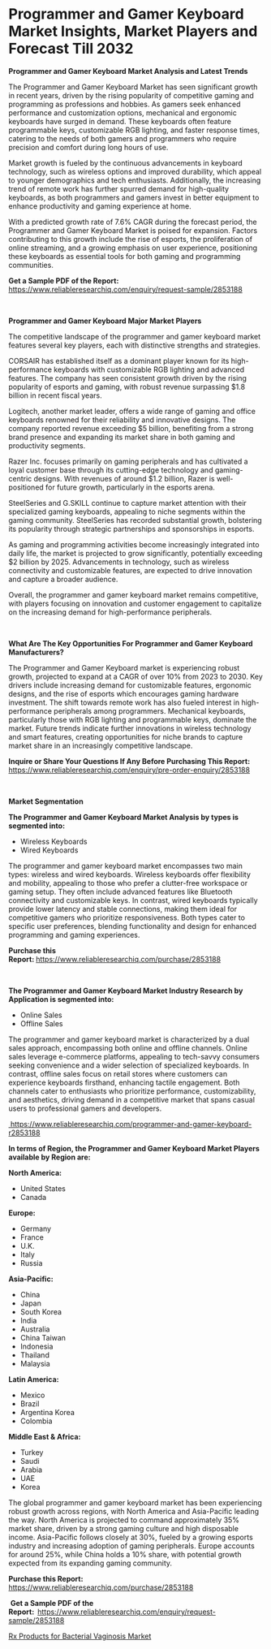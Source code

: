 <p><h1>Programmer and Gamer Keyboard Market Insights, Market Players and Forecast Till 2032</h1></p><p><strong>Programmer and Gamer Keyboard Market Analysis and Latest Trends</strong></p>
<p><p>The Programmer and Gamer Keyboard Market has seen significant growth in recent years, driven by the rising popularity of competitive gaming and programming as professions and hobbies. As gamers seek enhanced performance and customization options, mechanical and ergonomic keyboards have surged in demand. These keyboards often feature programmable keys, customizable RGB lighting, and faster response times, catering to the needs of both gamers and programmers who require precision and comfort during long hours of use.</p><p>Market growth is fueled by the continuous advancements in keyboard technology, such as wireless options and improved durability, which appeal to younger demographics and tech enthusiasts. Additionally, the increasing trend of remote work has further spurred demand for high-quality keyboards, as both programmers and gamers invest in better equipment to enhance productivity and gaming experience at home.</p><p>With a predicted growth rate of 7.6% CAGR during the forecast period, the Programmer and Gamer Keyboard Market is poised for expansion. Factors contributing to this growth include the rise of esports, the proliferation of online streaming, and a growing emphasis on user experience, positioning these keyboards as essential tools for both gaming and programming communities.</p></p>
<p><strong>Get a Sample PDF of the Report:&nbsp;</strong> <a href="https://www.reliableresearchiq.com/enquiry/request-sample/2853188?utm_campaign=2593&utm_medium=2&utm_source=Github&utm_content=ia&utm_term=11032025&utm_id=programmer-and-gamer-keyboard">https://www.reliableresearchiq.com/enquiry/request-sample/2853188</a></p>
<p>&nbsp;</p>
<p><strong>Programmer and Gamer Keyboard Major Market Players</strong></p>
<p><p>The competitive landscape of the programmer and gamer keyboard market features several key players, each with distinctive strengths and strategies. </p><p>CORSAIR has established itself as a dominant player known for its high-performance keyboards with customizable RGB lighting and advanced features. The company has seen consistent growth driven by the rising popularity of esports and gaming, with robust revenue surpassing $1.8 billion in recent fiscal years.</p><p>Logitech, another market leader, offers a wide range of gaming and office keyboards renowned for their reliability and innovative designs. The company reported revenue exceeding $5 billion, benefiting from a strong brand presence and expanding its market share in both gaming and productivity segments.</p><p>Razer Inc. focuses primarily on gaming peripherals and has cultivated a loyal customer base through its cutting-edge technology and gaming-centric designs. With revenues of around $1.2 billion, Razer is well-positioned for future growth, particularly in the esports arena.</p><p>SteelSeries and G.SKILL continue to capture market attention with their specialized gaming keyboards, appealing to niche segments within the gaming community. SteelSeries has recorded substantial growth, bolstering its popularity through strategic partnerships and sponsorships in esports.</p><p>As gaming and programming activities become increasingly integrated into daily life, the market is projected to grow significantly, potentially exceeding $2 billion by 2025. Advancements in technology, such as wireless connectivity and customizable features, are expected to drive innovation and capture a broader audience.</p><p>Overall, the programmer and gamer keyboard market remains competitive, with players focusing on innovation and customer engagement to capitalize on the increasing demand for high-performance peripherals.</p></p>
<p>&nbsp;</p>
<p><strong>What Are The Key Opportunities For Programmer and Gamer Keyboard Manufacturers?</strong></p>
<p><p>The Programmer and Gamer Keyboard market is experiencing robust growth, projected to expand at a CAGR of over 10% from 2023 to 2030. Key drivers include increasing demand for customizable features, ergonomic designs, and the rise of esports which encourages gaming hardware investment. The shift towards remote work has also fueled interest in high-performance peripherals among programmers. Mechanical keyboards, particularly those with RGB lighting and programmable keys, dominate the market. Future trends indicate further innovations in wireless technology and smart features, creating opportunities for niche brands to capture market share in an increasingly competitive landscape.</p></p>
<p><strong>Inquire or Share Your Questions If Any Before Purchasing This Report:</strong> <a href="https://www.reliableresearchiq.com/enquiry/pre-order-enquiry/2853188?utm_campaign=2593&utm_medium=2&utm_source=Github&utm_content=ia&utm_term=11032025&utm_id=programmer-and-gamer-keyboard">https://www.reliableresearchiq.com/enquiry/pre-order-enquiry/2853188</a></p>
<p>&nbsp;</p>
<p><strong>Market Segmentation</strong></p>
<p><strong>The Programmer and Gamer Keyboard Market Analysis by types is segmented into:</strong></p>
<p><ul><li>Wireless Keyboards</li><li>Wired Keyboards</li></ul></p>
<p><p>The programmer and gamer keyboard market encompasses two main types: wireless and wired keyboards. Wireless keyboards offer flexibility and mobility, appealing to those who prefer a clutter-free workspace or gaming setup. They often include advanced features like Bluetooth connectivity and customizable keys. In contrast, wired keyboards typically provide lower latency and stable connections, making them ideal for competitive gamers who prioritize responsiveness. Both types cater to specific user preferences, blending functionality and design for enhanced programming and gaming experiences.</p></p>
<p><strong>Purchase this Report:&nbsp;</strong><a href="https://www.reliableresearchiq.com/purchase/2853188?utm_campaign=2593&utm_medium=2&utm_source=Github&utm_content=ia&utm_term=11032025&utm_id=programmer-and-gamer-keyboard">https://www.reliableresearchiq.com/purchase/2853188</a></p>
<p>&nbsp;</p>
<p><strong>The Programmer and Gamer Keyboard Market Industry Research by Application is segmented into:</strong></p>
<p><ul><li>Online Sales</li><li>Offline Sales</li></ul></p>
<p><p>The programmer and gamer keyboard market is characterized by a dual sales approach, encompassing both online and offline channels. Online sales leverage e-commerce platforms, appealing to tech-savvy consumers seeking convenience and a wider selection of specialized keyboards. In contrast, offline sales focus on retail stores where customers can experience keyboards firsthand, enhancing tactile engagement. Both channels cater to enthusiasts who prioritize performance, customizability, and aesthetics, driving demand in a competitive market that spans casual users to professional gamers and developers.</p></p>
<p><a href="https://www.reliableresearchiq.com/programmer-and-gamer-keyboard-r2853188?utm_campaign=2593&utm_medium=2&utm_source=Github&utm_content=ia&utm_term=11032025&utm_id=programmer-and-gamer-keyboard">&nbsp;https://www.reliableresearchiq.com/programmer-and-gamer-keyboard-r2853188</a></p>
<p><strong>In terms of Region, the Programmer and Gamer Keyboard Market Players available by Region are:</strong></p>
<p>
    <p> <strong> North America: </strong>
        <ul>
            <li>United States</li>
            <li>Canada</li>
        </ul>
        </p> 
    <p> <strong> Europe: </strong>
        <ul>
            <li>Germany</li>
            <li>France</li>
            <li>U.K.</li>
            <li>Italy</li>
            <li>Russia</li>
        </ul>
        </p> 
    <p> <strong> Asia-Pacific: </strong>
        <ul>
            <li>China</li>
            <li>Japan</li>
            <li>South Korea</li>
            <li>India</li>
            <li>Australia</li>
            <li>China Taiwan</li>
            <li>Indonesia</li>
            <li>Thailand</li>
            <li>Malaysia</li>
        </ul>
        </p> 
    <p> <strong> Latin America: </strong>
        <ul>
            <li>Mexico</li>
            <li>Brazil</li>
            <li>Argentina Korea</li>
            <li>Colombia</li>
        </ul>
        </p> 
    <p> <strong> Middle East & Africa: </strong>
        <ul>
            <li>Turkey</li>
            <li>Saudi</li>
            <li>Arabia</li>
            <li>UAE</li>
            <li>Korea</li>
        </ul>
    </p>
    </p>
<p><p>The global programmer and gamer keyboard market has been experiencing robust growth across regions, with North America and Asia-Pacific leading the way. North America is projected to command approximately 35% market share, driven by a strong gaming culture and high disposable income. Asia-Pacific follows closely at 30%, fueled by a growing esports industry and increasing adoption of gaming peripherals. Europe accounts for around 25%, while China holds a 10% share, with potential growth expected from its expanding gaming community.</p></p>
<p><strong>Purchase this Report: </strong><a href="https://www.reliableresearchiq.com/purchase/2853188?utm_campaign=2593&utm_medium=2&utm_source=Github&utm_content=ia&utm_term=11032025&utm_id=programmer-and-gamer-keyboard">https://www.reliableresearchiq.com/purchase/2853188</a></p>
<p>&nbsp;<strong>Get a Sample PDF of the Report:&nbsp;&nbsp;</strong><a href="https://www.reliableresearchiq.com/enquiry/request-sample/2853188?utm_campaign=2593&utm_medium=2&utm_source=Github&utm_content=ia&utm_term=11032025&utm_id=programmer-and-gamer-keyboard">https://www.reliableresearchiq.com/enquiry/request-sample/2853188</a></p>
<p><strong></strong></p>
<p><p><a href="https://github.com/lotoahshaiek/Market-Research-Report-List-1/blob/main/rx-products-for-bacterial-vaginosis-market.md?utm_campaign=2593&utm_medium=2&utm_source=Github&utm_content=ia&utm_term=11032025&utm_id=programmer-and-gamer-keyboard">Rx Products for Bacterial Vaginosis Market</a></p></p>